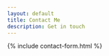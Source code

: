 ```yaml
---
layout: default
title: Contact Me
description: Get in touch
---
```


{% include contact-form.html %}
